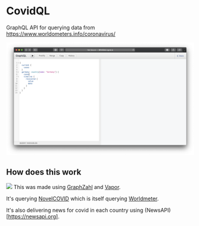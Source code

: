 # CovidQL
GraphQL API for querying data from https://www.worldometers.info/coronavirus/

![](screenshot.png)

## How does this work

![](https://github.com/nerdsupremacist/GraphZahl/raw/master/logo.png)
This was made using [GraphZahl](https://github.com/nerdsupremacist/GraphZahl) and [Vapor](https://vapor.codes).

It's querying [NovelCOVID](https://github.com/novelcovid/api) which is itself querying [Worldmeter](https://www.worldometers.info/coronavirus/).

It's also delivering news for covid in each country using (NewsAPI)[https://newsapi.org].
